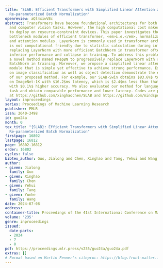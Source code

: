 ```yaml
---
title: 'SLAB: Efficient Transformers with Simplified Linear Attention and Progressive
  Re-parameterized Batch Normalization'
openreview: aQl4xiwVBc
abstract: Transformers have become foundational architectures for both natural language
  and computer vision tasks. However, the high computational cost makes it quite challenging
  to deploy on resource-constraint devices. This paper investigates the computational
  bottleneck modules of efficient transformer, <em>i.e.</em>, normalization layers
  and attention modules. LayerNorm is commonly used in transformer architectures but
  is not computational friendly due to statistic calculation during inference. However,
  replacing LayerNorm with more efficient BatchNorm in transformer often leads to
  inferior performance and collapse in training. To address this problem, we propose
  a novel method named PRepBN to progressively replace LayerNorm with re-parameterized
  BatchNorm in training. Moreover, we propose a simplified linear attention (SLA)
  module that is simple yet effective to achieve strong performance. Extensive experiments
  on image classification as well as object detection demonstrate the effectiveness
  of our proposed method. For example, our SLAB-Swin obtains $83.6%$ top-1 accuracy
  on ImageNet-1K with $16.2$ms latency, which is $2.4$ms less than that of Flatten-Swin
  with $0.1%$ higher accuracy. We also evaluated our method for language modeling
  task and obtain comparable performance and lower latency. Codes are publicly available
  at https://github.com/xinghaochen/SLAB and https://github.com/mindspore-lab/models/tree/master/research/huawei-noah/SLAB.
layout: inproceedings
series: Proceedings of Machine Learning Research
publisher: PMLR
issn: 2640-3498
id: guo24a
month: 0
tex_title: "{SLAB}: Efficient Transformers with Simplified Linear Attention and Progressive
  Re-parameterized Batch Normalization"
firstpage: 16802
lastpage: 16812
page: 16802-16812
order: 16802
cycles: false
bibtex_author: Guo, Jialong and Chen, Xinghao and Tang, Yehui and Wang, Yunhe
author:
- given: Jialong
  family: Guo
- given: Xinghao
  family: Chen
- given: Yehui
  family: Tang
- given: Yunhe
  family: Wang
date: 2024-07-08
address:
container-title: Proceedings of the 41st International Conference on Machine Learning
volume: '235'
genre: inproceedings
issued:
  date-parts:
  - 2024
  - 7
  - 8
pdf: https://proceedings.mlr.press/v235/guo24a/guo24a.pdf
extras: []
# Format based on Martin Fenner's citeproc: https://blog.front-matter.io/posts/citeproc-yaml-for-bibliographies/
---
```

